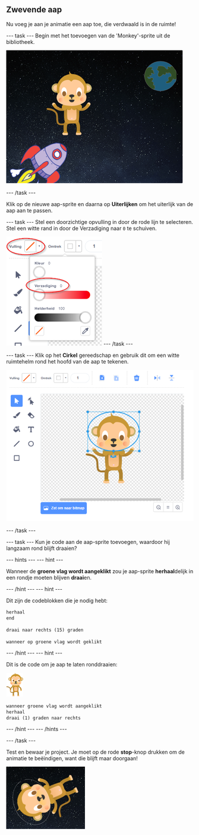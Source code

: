 ## Zwevende aap

Nu voeg je aan je animatie een aap toe, die verdwaald is in de ruimte!

\--- task \--- Begin met het toevoegen van de 'Monkey'-sprite uit de bibliotheek.

![Een aap-sprite tovoegen](images/space-monkey-sprite.png)

\--- /task \---

Klik op de nieuwe aap-sprite en daarna op **Uiterlijken** om het uiterlijk van de aap aan te passen.

\--- task \--- Stel een doorzichtige opvulling in door de rode lijn te selecteren. Stel een witte rand in door de Verzadiging naar `0` te schuiven.

![Witte kleur instellen](images/make-white.png) \--- /task \---

\--- task \--- Klik op het **Cirkel** gereedschap en gebruik dit om een witte ruimtehelm rond het hoofd van de aap te tekenen.

![Apen-ruimtehelm](images/space-monkey-edit.png)

\--- /task \---

\--- task \--- Kun je code aan de aap-sprite toevoegen, waardoor hij langzaam rond blijft draaien?

\--- hints \--- \--- hint \---

Wanneer de **groene vlag wordt aangeklikt** zou je aap-sprite **herhaal**delijk in een rondje moeten blijven **draai**en.

\--- /hint \--- \--- hint \---

Dit zijn de codeblokken die je nodig hebt:

```blocks3
herhaal
end

draai naar rechts (15) graden 

wanneer op groene vlag wordt geklikt
```

\--- /hint \--- \--- hint \---

Dit is de code om je aap te laten ronddraaien:

![Aap-sprite](images/sprite-monkey.png)

```blocks3
wanneer groene vlag wordt aangeklikt
herhaal 
draai (1) graden naar rechts
```

\--- /hint \--- \--- /hints \---

\--- /task \---

Test en bewaar je project. Je moet op de rode **stop**-knop drukken om de animatie te beëindigen, want die blijft maar doorgaan!

![Test de ronddraaiende aap](images/space-spin-test.png)